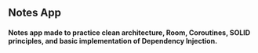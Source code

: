 ## Notes App

#### Notes app made to practice clean architecture, Room, Coroutines, SOLID principles, and basic implementation of Dependency Injection.
